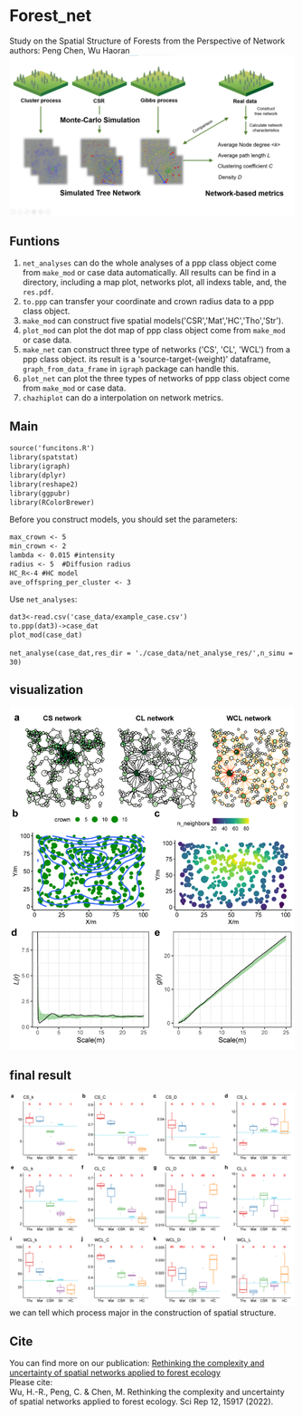 # Forest_net
Study on the Spatial Structure of Forests from the Perspective of Network  
authors: Peng Chen, Wu Haoran
![](./figures/fig1.png "summary")
## Funtions
1. `net_analyses` can do the whole analyses of a ppp class object come from `make_mod` or case data automatically. All results can be find in a directory, including a map plot, networks plot, all indexs table, and, the `res.pdf`.  
2. `to.ppp` can transfer your coordinate and crown radius data to a ppp class object.   
1. `make_mod` can construct five spatial models('CSR','Mat','HC','Tho','Str').  
2. `plot_mod` can plot the dot map of ppp class object come from `make_mod` or case data.  
3. `make_net` can construct three type of networks ('CS', 'CL', 'WCL') from a ppp class object. its result is a 'source-target-(weight)' dataframe, `graph_from_data_frame` in `igraph` package can handle this.   
4. `plot_net` can plot the three types of networks of ppp class object come from `make_mod` or case data.   
5. `chazhiplot` can do a interpolation on network metrics.

## Main
```
source('funcitons.R')
library(spatstat)
library(igraph)
library(dplyr)
library(reshape2)
library(ggpubr)
library(RColorBrewer)
```

Before you construct models, you should set the parameters:
```ground <- owin(xrange = c(0, 200), yrange = c(0,200)) #set the investigation area
max_crown <- 5
min_crown <- 2
lambda <- 0.015 #intensity
radius <- 5  #Diffusion radius
HC_R<-4 #HC model
ave_offspring_per_cluster <- 3
```

Use `net_analyses`:
```
dat3<-read.csv('case_data/example_case.csv')
to.ppp(dat3)->case_dat
plot_mod(case_dat)

net_analyse(case_dat,res_dir = './case_data/net_analyse_res/',n_simu = 30)
```

## visualization
![](./figures/fig6.png 'result')
## final result  
![](./figures/fig7.png 'result')
we can tell which process major in the construction of spatial structure.
## Cite
You can find more on our publication: [Rethinking the complexity and uncertainty of spatial networks applied to forest ecology](https://www.nature.com/articles/s41598-022-16485-9)     
Please cite:     
Wu, H.-R., Peng, C. & Chen, M. Rethinking the complexity and uncertainty of spatial networks applied to forest ecology. Sci Rep 12, 15917 (2022).
